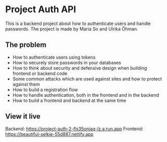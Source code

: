 # Project Auth API
This is a backend project about how to authenticate users and handle passwords. The project is made by Maria So and Ulrika Öhman.

## The problem
- How to authenticate users using tokens
- How to securely store passwords in your databases
- How to think about security and defensive design when building frontend or backend code
- Some common attacks which are used against sites and how to protect against them
- How to build a registration flow
- How to handle authentication, both in the frontend and in the backend
- How to build a frontend and backend at the same time

## View it live
Backend: https://project-auth-2-fls35onjaq-lz.a.run.app
Frontend: https://beautiful-selkie-55d887.netlify.app
